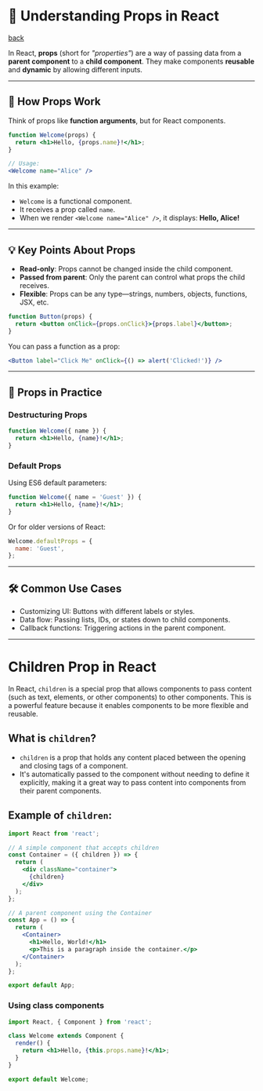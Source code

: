 
# 🧠 Understanding Props in React
[back](../../README.md)

In React, **props** (short for _"properties"_) are a way of passing data from a **parent component** to a **child component**. They make components **reusable** and **dynamic** by allowing different inputs.

---

## 🔧 How Props Work

Think of props like **function arguments**, but for React components.

```jsx
function Welcome(props) {
  return <h1>Hello, {props.name}!</h1>;
}

// Usage:
<Welcome name="Alice" />
```

In this example:
- `Welcome` is a functional component.
- It receives a prop called `name`.
- When we render `<Welcome name="Alice" />`, it displays: **Hello, Alice!**

---

## 💡 Key Points About Props

- **Read-only**: Props cannot be changed inside the child component.
- **Passed from parent**: Only the parent can control what props the child receives.
- **Flexible**: Props can be any type—strings, numbers, objects, functions, JSX, etc.

```jsx
function Button(props) {
  return <button onClick={props.onClick}>{props.label}</button>;
}
```

You can pass a function as a prop:

```jsx
<Button label="Click Me" onClick={() => alert('Clicked!')} />
```

---

## 🧩 Props in Practice

### Destructuring Props

```jsx
function Welcome({ name }) {
  return <h1>Hello, {name}!</h1>;
}
```

### Default Props

Using ES6 default parameters:

```jsx
function Welcome({ name = 'Guest' }) {
  return <h1>Hello, {name}!</h1>;
}
```

Or for older versions of React:

```jsx
Welcome.defaultProps = {
  name: 'Guest',
};
```

---

## 🛠 Common Use Cases

- Customizing UI: Buttons with different labels or styles.
- Data flow: Passing lists, IDs, or states down to child components.
- Callback functions: Triggering actions in the parent component.

---


# Children Prop in React

In React, `children` is a special prop that allows components to pass content (such as text, elements, or other components) to other components. This is a powerful feature because it enables components to be more flexible and reusable.

## What is `children`?

- `children` is a prop that holds any content placed between the opening and closing tags of a component.
- It's automatically passed to the component without needing to define it explicitly, making it a great way to pass content into components from their parent components.

## Example of `children`:

```jsx
import React from 'react';

// A simple component that accepts children
const Container = ({ children }) => {
  return (
    <div className="container">
      {children}
    </div>
  );
};

// A parent component using the Container
const App = () => {
  return (
    <Container>
      <h1>Hello, World!</h1>
      <p>This is a paragraph inside the container.</p>
    </Container>
  );
};

export default App;

```

### Using class components

```jsx
import React, { Component } from 'react';

class Welcome extends Component {
  render() {
    return <h1>Hello, {this.props.name}!</h1>;
  }
}

export default Welcome;

```
